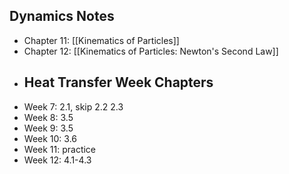## Dynamics Notes
- Chapter 11: [[Kinematics of Particles]]
- Chapter 12: [[Kinematics of Particles: Newton's Second Law]]
- ## Heat Transfer Week Chapters
- Week 7: 2.1, skip 2.2 2.3
- Week 8: 3.5
- Week 9: 3.5
- Week 10: 3.6
- Week 11: practice
- Week 12: 4.1-4.3